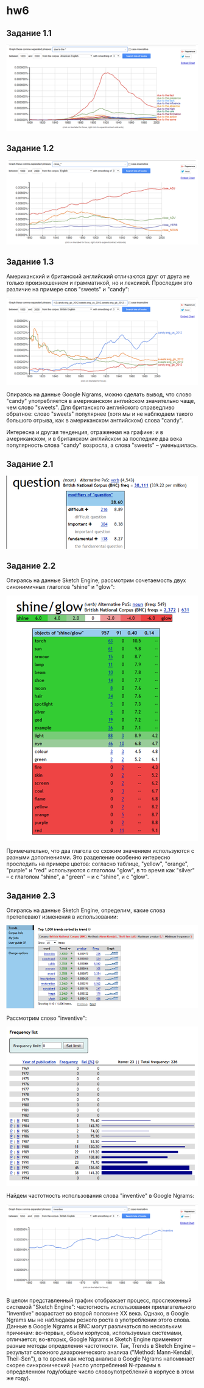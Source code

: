 # hw6
## Задание 1.1

![](https://github.com/mmyakubova/hw6/blob/master/%D0%97%D0%B0%D0%B4%D0%B0%D0%BD%D0%B8%D0%B5%201.1.png)

## Задание 1.2

![](https://github.com/mmyakubova/hw6/blob/master/%D0%97%D0%B0%D0%B4%D0%B0%D0%BD%D0%B8%D0%B5%201.2.png)

## Задание 1.3

Американский и британский английский отличаются друг от друга не только произношением и грамматикой, но и лексикой. Проследим это различие на примере слов "sweets" и "candy":

![](https://github.com/mmyakubova/hw6/blob/master/%D0%97%D0%B0%D0%B4%D0%B0%D0%BD%D0%B8%D0%B5%201.3.png)

Опираясь на данные Google Ngrams, можно сделать вывод, что слово "candy" употребляется в американском английском значительно чаще, чем слово "sweets". Для британского английского справедливо обратное: слово "sweets" популярнее (хотя мы и не наблюдаем такого большого отрыва, как в американском английском) слова "candy".

Интересна и другая тенденция, отраженная на графике: и в американском, и в британском английском за последние два века популярность слова "candy" возросла, а слова "sweets" – уменьшилась. 

## Задание 2.1

![](https://github.com/mmyakubova/hw6/blob/master/%D0%97%D0%B0%D0%B4%D0%B0%D0%BD%D0%B8%D0%B5%202.1.png)

## Задание 2.2

Опираясь на данные Sketch Engine, рассмотрим сочетаемость двух синонимичных глаголов "shine" и "glow":

![](https://github.com/mmyakubova/hw6/blob/master/%D0%97%D0%B0%D0%B4%D0%B0%D0%BD%D0%B8%D0%B5%202.2.png)

Примечательно, что два глагола со схожим значением используются с разными дополнениями. Это разделение особенно интересно проследить на примере цветов: согласно таблице, "yellow", "orange", "purple" и "red" используются с глаголом "glow", в то время как "silver" – с глаголом "shine", а "green" – и с "shine", и с "glow".

## Задание 2.3

Опираясь на данные Sketch Engine, определим, какие слова претепевают изменения в использовании:

![](https://github.com/mmyakubova/hw6/blob/master/%D0%97%D0%B0%D0%B4%D0%B0%D0%BD%D0%B8%D0%B5%202.3.%20Trends.%20BNC.png)

Рассмотрим слово "inventive":

![](https://github.com/mmyakubova/hw6/blob/master/%D0%97%D0%B0%D0%B4%D0%B0%D0%BD%D0%B8%D0%B5%202.3.%20Inventive.png)

Найдем частотность использования слова "inventive" в Google Ngrams:

![](https://github.com/mmyakubova/hw6/blob/master/%D0%97%D0%B0%D0%B4%D0%B0%D0%BD%D0%B8%D0%B5%202.3.%20Ngrams.png)

В целом представленный график отображает процесс, прослеженный системой "Sketch Engine": частотность использования прилагательного "inventive"  возрастает во второй половине XX века. Однако, в Google Ngrams мы не наблюдаем резкого роста в употреблении этого слова. Данные в Google Ngrams и BNC могут различаться по нескольким причинам: во-первых, объем корпусов, используемых системами, отличается; во-вторых, Google Ngrams и Sketch Engine применяют разные методы определения частотности. Так, Trends в Sketch Engine – результат сложного диахронического анализа ("Method: Mann-Kendall, Theil-Sen"), в то время как метод анализа в Google Ngrams напоминает скорее синхронический (число употреблений N-граммы в определенном году/общее число словоупотреблений в корпусе в этом же году).
